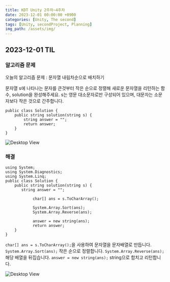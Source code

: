 ```yaml
---
title: KDT Unity 2주차~4주차
date: 2023-12-01 00:00:00 +0900
categories: [Unity, The second]
tags: [Unity, secondProject, Planning]
img_path: /assets/img/
---
```


## 2023-12-01 TIL

### 알고리즘 문제

오늘의 알고리즘 문제 : 문자열 내림차순으로 배치하기

문자열 s에 나타나는 문자를 큰것부터 작은 순으로 정렬해 새로운 문자열을 리턴하는 함수, solution을 완성해주세요.
s는 영문 대소문자로만 구성되어 있으며, 대문자는 소문자보다 작은 것으로 간주합니다.

```
public class Solution {
    public string solution(string s) {
        string answer = "";
        return answer;
    }
}
```

![Desktop View](test.png)

### 해결

```
using System;
using System.Diagnostics;
using System.Linq;
public class Solution {
    public string solution(string s) {
       string answer = "";

            char[] ans = s.ToCharArray();

            System.Array.Sort(ans);
            System.Array.Reverse(ans);

            answer = new string(ans);
            return answer;
    }
}
```

`char[] ans = s.ToCharArray();`을 사용하여 문자열을 문자배열로 만듭니다.
`System.Array.Sort(ans);` 작은 순으로 정렬합니다.
`System.Array.Reverse(ans);` 해당 배열을 뒤집습니다.
`answer = new string(ans);` string으로 합치고 리턴합니다.

![Desktop View](test.png)
